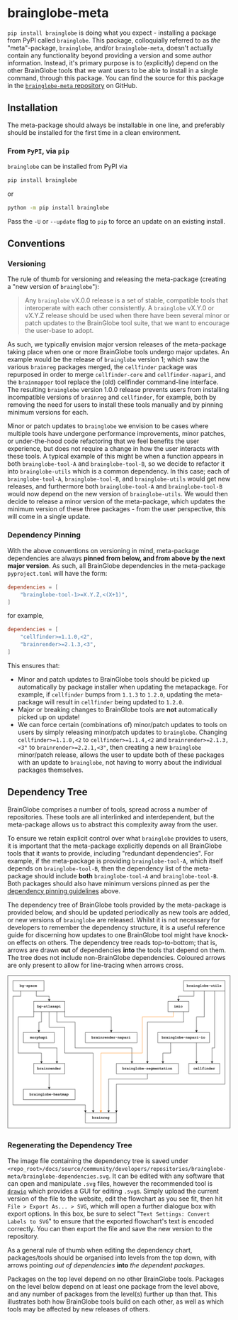 # brainglobe-meta

`pip install brainglobe` is doing what you expect - installing a package from PyPI called `brainglobe`.
This package, colloquially referred to as _the_ "meta"-package, `brainglobe`, and/or `brainglobe-meta`, doesn't actually contain any functionality beyond providing a version and some author information.
Instead, it's primary purpose is to (explicitly) depend on the other BrainGlobe tools that we want users to be able to install in a single command, through this package.
You can find the source for this package in the [`brainglobe-meta` repository](https://github.com/brainglobe/brainglobe-meta) on GitHub.

## Installation

The meta-package should always be installable in one line, and preferably should be installed for the first time in a clean environment.

### From `PyPI`, via `pip`

`brainglobe` can be installed from PyPI via

```bash
pip install brainglobe
```

or

```bash
python -m pip install brainglobe
```

Pass the `-U` or `--update` flag to `pip` to force an update on an existing install.

## Conventions

### Versioning

The rule of thumb for versioning and releasing the meta-package (creating a "new version of `brainglobe`"):

> Any `brainglobe` vX.0.0 release is a set of stable, compatible tools that interoperate with each other consistently.
> A `brainglobe` vX.Y.0 or vX.Y.Z release should be used when there have been several minor or patch updates to the BrainGlobe tool suite, that we want to encourage the user-base to adopt.

As such, we typically envision major version releases of the meta-package taking place when one or more BrainGlobe tools undergo major updates.
An example would be the release of `brainglobe` version 1; which saw the various `brainreg` packages merged, the `cellfinder` package was repurposed in order to merge `cellfinder-core` and `cellfinder-napari`, and the `brainmapper` tool replace the (old) cellfinder command-line interface.
The resulting `brainglobe` version 1.0.0 release prevents users from installing incompatible versions of `brainreg` and `cellfinder`, for example, both by removing the need for users to install these tools manually and by pinning minimum versions for each.

Minor or patch updates to `brainglobe` we envision to be cases where multiple tools have undergone performance improvements, minor patches, or under-the-hood code refactoring that we feel benefits the user experience, but does not require a change in how the user interacts with these tools.
A typical example of this might be when a function appears in both `brainglobe-tool-A` and `brainglobe-tool-B`, so we decide to refactor it into `brainglobe-utils` which is a common dependency.
In this case; each of `brainglobe-tool-A`, `brainglobe-tool-B`, and `brainglobe-utils` would get new releases, and furthermore both `brainglobe-tool-A` and `brainglobe-tool-B` would now depend on the new version of `brainglobe-utils`.
We would then decide to release a minor version of the meta-package, which updates the minimum version of these three packages - from the user perspective, this will come in a single update.

### Dependency Pinning

With the above conventions on versioning in mind, meta-package dependencies are always **pinned from below, and from above by the next major version**.
As such, all BrainGlobe dependencies in the meta-package `pyproject.toml` will have the form:

```toml
dependencies = [
    "brainglobe-tool-1>=X.Y.Z,<(X+1)",
]
```

for example,

```toml
dependencies = [
    "cellfinder>=1.1.0,<2",
    "brainrender>=2.1.3,<3",
]
```

This ensures that:

- Minor and patch updates to BrainGlobe tools should be picked up automatically by package installer when updating the metapackage. For example, if `cellfinder` bumps from `1.1.3` to `1.2.0`, updating the meta-package will result in `cellfinder` being updated to `1.2.0`.
- Major or breaking changes to BrainGlobe tools are **not** automatically picked up on update!
- We can force certain (combinations of) minor/patch updates to tools on users by simply releasing minor/patch updates to `brainglobe`. Changing `cellfinder>=1.1.0,<2` to `cellfinder>=1.1.4,<2` and `brainrender>=2.1.3,<3"` to `brainrender>=2.2.1,<3"`, then creating a new `brainglobe` minor/patch release, allows the user to update both of these packages with an update to `brainglobe`, not having to worry about the individual packages themselves.

## Dependency Tree

BrainGlobe comprises a number of tools, spread across a number of repositories.
These tools are all interlinked and interdependent, but the meta-package allows us to abstract this complexity away from the user.

To ensure we retain explicit control over what `brainglobe` provides to users, it is important that the meta-package explicitly depends on all BrainGlobe tools that it wants to provide, including "redundant dependencies".
For example, if the meta-package is providing `brainglobe-tool-A`, which itself depends on `brainglobe-tool-B`, then the dependency list of the meta-package should include **both** `brainglobe-tool-A` and `brainglobe-tool-B`.
Both packages should also have minimum versions pinned as per the [dependency pinning guidelines](#dependency-pinning) above.

The dependency tree of BrainGlobe tools provided by the meta-package is provided below, and should be updated periodically as new tools are added, or new versions of `brainglobe` are released.
Whilst it is not necessary for developers to remember the dependency structure, it is a useful reference guide for discerning how updates to one BrainGlobe tool might have knock-on effects on others.
The dependency tree reads top-to-bottom; that is, arrows are drawn **out** of dependencies **into** the tools that depend on them.
The tree does not include non-BrainGlobe dependencies.
Coloured arrows are only present to allow for line-tracing when arrows cross.

![Dependency tree for tools provided by the meta-package.](./brainglobe-dependencies.svg)

### Regenerating the Dependency Tree

The image file containing the dependency tree is saved under `<repo_root>/docs/source/community/developers/repositories/brainglobe-meta/brainglobe-dependencies.svg`.
It can be edited with any software that can open and manipulate `.svg` files, however the recommended tool is [`drawio`](https://app.diagrams.net/) which provides a GUI for editing `.svg`s.
Simply upload the current version of the file to the website, edit the flowchart as you see fit, then hit `File > Export As... > SVG`, which will open a further dialogue box with export options.
In this box, be sure to select "`Text Settings: Convert Labels to SVG`" to ensure that the exported flowchart's text is encoded correctly.
You can then export the file and save the new version to the repository.

As a general rule of thumb when editing the dependency chart, packages/tools should be organised into levels from the top down, with arrows pointing _out of dependencies_ **into** _the dependent packages_.

Packages on the top level depend on no other BrainGlobe tools.
Packages on the level below depend on at least one package from the level above, and any number of packages from the level(s) further up than that.
This illustrates both how BrainGlobe tools build on each other, as well as which tools may be affected by new releases of others.
